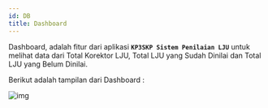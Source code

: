 ```yaml
---
id: DB
title: Dashboard
---
```


Dashboard, adalah fitur dari aplikasi **`KP3SKP Sistem Penilaian LJU`** untuk melihat data dari Total Korektor LJU, Total LJU yang Sudah Dinilai dan Total LJU yang Belum Dinilai.

Berikut adalah tampilan dari Dashboard :

![img](/img/Dashboard.PNG)

